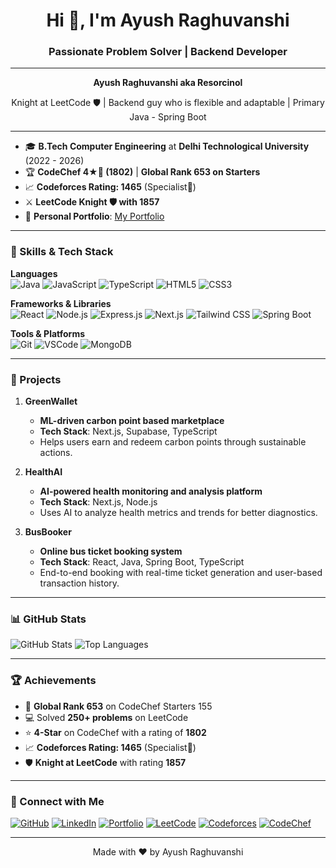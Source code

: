 <h1 align="center">Hi 👋, I'm Ayush Raghuvanshi</h1>
<h3 align="center">Passionate Problem Solver | Backend Developer</h3>

---

<p align="center"><b>Ayush Raghuvanshi aka Resorcinol</b></p>
<p align="center">Knight at LeetCode 🛡️ | Backend guy who is flexible and adaptable | Primary Java - Spring Boot</p>

---

- 🎓 **B.Tech Computer Engineering** at **Delhi Technological University** (2022 - 2026)  
- 🏆 **CodeChef 4★💜 (1802)** | **Global Rank 653 on Starters**  
- 📈 **Codeforces Rating: 1465** (Specialist🩵)  
- ⚔️ **LeetCode Knight 🛡️ with 1857**  
- 🔭 **Personal Portfolio**: [My Portfolio](https://ayush-raghuvanshi-portfolio.vercel.app/)

---

### 🚀 Skills & Tech Stack

**Languages**  
![Java](https://img.shields.io/badge/Java-ED8B00?style=for-the-badge&logo=openjdk&logoColor=white)
![JavaScript](https://img.shields.io/badge/JavaScript-323330?style=for-the-badge&logo=javascript&logoColor=F7DF1E)
![TypeScript](https://img.shields.io/badge/TypeScript-007ACC?style=for-the-badge&logo=typescript&logoColor=white)
![HTML5](https://img.shields.io/badge/HTML5-E34F26?style=for-the-badge&logo=html5&logoColor=white)
![CSS3](https://img.shields.io/badge/CSS3-1572B6?style=for-the-badge&logo=css3&logoColor=white)

**Frameworks & Libraries**  
![React](https://img.shields.io/badge/React-20232A?style=for-the-badge&logo=react&logoColor=61DAFB)
![Node.js](https://img.shields.io/badge/Node.js-339933?style=for-the-badge&logo=nodedotjs&logoColor=white)
![Express.js](https://img.shields.io/badge/Express.js-404D59?style=for-the-badge)
![Next.js](https://img.shields.io/badge/Next.js-000000?style=for-the-badge&logo=nextdotjs&logoColor=white)
![Tailwind CSS](https://img.shields.io/badge/Tailwind_CSS-38B2AC?style=for-the-badge&logo=tailwind-css&logoColor=white)
![Spring Boot](https://img.shields.io/badge/SpringBoot-6DB33F?style=for-the-badge&logo=springboot&logoColor=white)

**Tools & Platforms**  
![Git](https://img.shields.io/badge/Git-F05032?style=for-the-badge&logo=git&logoColor=white)
![VSCode](https://img.shields.io/badge/VS%20Code-0078d7?style=for-the-badge&logo=visual-studio-code&logoColor=white)
![MongoDB](https://img.shields.io/badge/MongoDB-4EA94B?style=for-the-badge&logo=mongodb&logoColor=white)

---

### 🌟 Projects

1. **GreenWallet**  
   - **ML-driven carbon point based marketplace**  
   - **Tech Stack**: Next.js, Supabase, TypeScript  
   - Helps users earn and redeem carbon points through sustainable actions.

2. **HealthAI**  
   - **AI-powered health monitoring and analysis platform**  
   - **Tech Stack**: Next.js, Node.js  
   - Uses AI to analyze health metrics and trends for better diagnostics.

3. **BusBooker**  
   - **Online bus ticket booking system**  
   - **Tech Stack**: React, Java, Spring Boot, TypeScript  
   - End-to-end booking with real-time ticket generation and user-based transaction history.

---

### 📊 GitHub Stats

![GitHub Stats](https://github-readme-stats.vercel.app/api?username=ResorcinolWorks&show_icons=true&theme=radical&count_private=true)
![Top Languages](https://github-readme-stats.vercel.app/api/top-langs/?username=ResorcinolWorks&theme=radical&layout=compact)

---

### 🏆 Achievements

- 🥇 **Global Rank 653** on CodeChef Starters 155  
- 💻 Solved **250+ problems** on LeetCode  
- ⭐ **4-Star** on CodeChef with a rating of **1802**  
- 📈 **Codeforces Rating: 1465** (Specialist🩵)  
- 🛡️ **Knight at LeetCode** with rating **1857**

---

### 🔗 Connect with Me

[![GitHub](https://img.shields.io/badge/GitHub-100000?style=for-the-badge&logo=github&logoColor=white)](https://github.com/ResorcinolWorks)
[![LinkedIn](https://img.shields.io/badge/LinkedIn-0077B5?style=for-the-badge&logo=linkedin&logoColor=white)](https://www.linkedin.com/in/ayush-raghuvanshi-382a2324b)
[![Portfolio](https://img.shields.io/badge/Portfolio-000000?style=for-the-badge&logo=vercel&logoColor=white)](https://ayush-raghuvanshi-portfolio.vercel.app/)
[![LeetCode](https://img.shields.io/badge/LeetCode-FFA116?style=for-the-badge&logo=leetcode&logoColor=black)](https://leetcode.com/u/Resorcinol/)
[![Codeforces](https://img.shields.io/badge/Codeforces-1F8ACB?style=for-the-badge&logo=codeforces&logoColor=white)](https://codeforces.com/profile/Resorcinol)
[![CodeChef](https://img.shields.io/badge/CodeChef-5B4638?style=for-the-badge&logo=codechef&logoColor=white)](https://www.codechef.com/users/resorcinol)

---

<p align="center">Made with ❤️ by Ayush Raghuvanshi</p>
